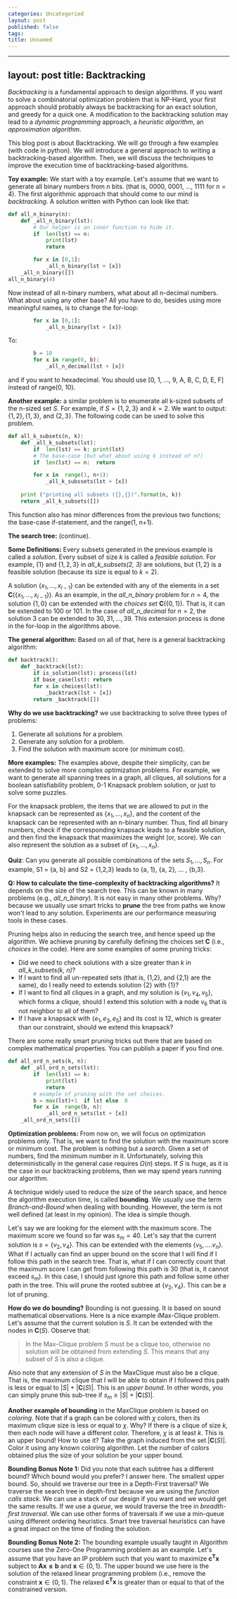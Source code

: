 ```yaml
---
categories: Uncategoried
layout: post
published: false
tags: 
title: Unnamed
---
```

---
layout: post
title: Backtracking 
---

*Backtracking* is a fundamental approach to design algorithms.  If you want to solve a combinatorial optimization problem that is NP-Hard, your first approach should probably always be backtracking for an exact solution, and greedy for a quick one. A modification to the backtracking solution may lead to a _dynamic programming_ approach, a _heuristic algorithm_,  an _approximation algorithm_.  

This blog post is about Backtracking. We will go through a few examples  (with code in python). We will introduce a general approach to writing a backtracking-based algorithm. Then, we will discuss the techniques to improve the execution time of backtracking-based algorithms.


**Toy example:** We start with a toy example. Let's assume that we want to generate all binary numbers from $n$ bits. (that is, 0000, 0001, $\dots$, 1111 for $n=4$).  The first algorithmic approach that should come to our mind is *backtracking*.  A solution written with Python can look like that: 

```python 
def all_n_binary(n):
	def _all_n_binary(lst):
		# Our helper is an inner function to hide it. 
		if  len(lst) == n:
			print(lst)
			return

		for x in [0,1]:
			_all_n_binary(lst + [x])
	_all_n_binary([])
all_n_binary(4) 
```   

Now instead of all n-binary numbers, what about all n-decimal numbers. What about using any other base? All you have to do, besides using more meaningful names, is to change the for-loop: 
```python
		for x in [0,1]:
			_all_n_binary(lst + [x])
```
To: 
```python
		b = 10
		for x in range(0, b): 
			_all_n_decimal(lst + [x])
```

and if you want to hexadecimal. You should use [0, 1, $\dots$, 9, A, B, C, D, E, F] instead of range(0, 10). 

**Another example:** a similar problem is to enumerate all k-sized subsets of the n-sized set $S$. For example, if $S = \{1,2,3\}$ and $k=2$. We want to output:     $\{1,2\}, \{1,3\},$ and $\{2,3\}$.  The following code can be used to solve this problem.  
```python 
def all_k_subsets(n, k):
	def _all_k_subsets(lst):
		if  len(lst) == k: print(lst)
		# The base-case (but what about using k instead of n?)  
		if  len(lst) == n: 	return			

		for x in  range(1, n+1):
			_all_k_subssets(lst + [x])
	
	print ("printing all subsets ({},{})".format(n, k))
	return _all_k_subsets([])
```

This function also has minor differences from the previous two functions; the base-case if-statement, and the range(1, n+1). 

**The search tree:** (continue). 

**Some Definitions:** Every subsets generated in the previous example is called a *solution*. Every subset of size $k$ is called a *feasible solution*. For example, $\{1\}$ and $\{1,2,3\}$ in _all_k_subsets(2, 3)_ are solutions, but $\{1, 2\}$ is a feasible solution (because its size is equal to $k=2$).   

A solution $\{x_1, \dots, x_{l-1}\}$ can be extended with any of the elements in a set $\mathbf{C}(\{x_1, \dots, x_{l-1}\})$.  As an example, in the _all_n_binary_ problem for $n = 4$, the solution $\{1, 0\}$ can be extended with the *choices set* $\mathbf{C}(\{0, 1\})$. That is, it can be extended to 100 or 101. In the case of _all_n_decimal_ for $n=2$, the solution 3 can be extended to $30, 31, \dots, 39$.  This extension process is done in the for-loop in the algorithms above.  

**The general algorithm:** Based on all of that, here is a general backtracking algorithm: 
```python 
def backtrack():	
	def _backtrack(lst):
		if is_solution(lst): process(lst)	
		if base_case(lst): return
		for x in choices(lst):
			_backtrack(lst + [x])
		return _backtrack([])
``` 

**Why do we use backtracking?** we use backtracking to solve three types of problems: 
 1. Generate all solutions for a problem. 
 2. Generate any solution for a problem. 
 3. Find the solution with maximum score (or minimum cost). 

**More examples:** The examples above, despite their simplicity, can be extended to solve more complex optimization problems. For example, we want to generate all spanning trees in a graph, all cliques, all solutions for a boolean satisfiability problem, 0-1 Knapsack problem solution, or just to solve some puzzles.

For the knapsack problem, the items that we are allowed to put in the knapsack can be represented as $\{x_1, \dots, x_n\}$, and the content of the knapsack can be represented with an n-binary number.  Thus, find all binary numbers, check if the corresponding knapsack leads to a feasible solution, and then find the knapsack that maximizes the weight (or, score).  We can also represent the solution as a subset of $\{x_1, \dots, x_n\}$. 

**Quiz**: Can you generate all possible combinations of the sets $S_1, \dots, S_n$. For example, S1 = \{a, b\} and S2 = {1,2,3} leads to {a, 1}, {a, 2}, ... , {b,3}.  


**Q: How to calculate the time-complexity of backtracking algorithms?** It depends on the size of the search tree. This can be known in many problems (e.g., _all_n_binary_). It is not easy in many other problems. Why? because we usually use smart tricks to **prune** the tree from paths we know won't lead to any solution.  Experiments are our performance measuring tools in these cases. 

Pruning helps also in reducing the search tree, and hence speed up the algorithm.  We achieve pruning by carefully defining the choices set $\mathbf{C}$ (i.e., _choices_ in the code).  Here are some examples of some pruning tricks: 

 - Did we need to check solutions with a size greater than $k$   in _all_k_subsets(k, n)_? 
 - If I want to find all un-repeated sets (that is, {1,2}, and {2,1} are the same), do I really need to extends solution {2} with {1}? 
 - If I want to find all cliques in a graph, and my solution is $\{v_1, v_4, v_5\}$, which forms a clique, should I extend this solution with a node $v_6$ that is not neighbor to all of them? 
 - If I have a knapsack with $\{e_1, e_3, e_5\}$ and its cost is 12, which is greater than our constraint, should we extend this knapsack?  

There are some really smart pruning tricks out there that are based on complex mathematical properties. You can publish a paper if you find one. 

```python 
def all_ord_n_sets(k, n):
	def _all_ord_n_sets(lst): 
		if  len(lst) == k: 
			print(lst)
			return
		# example of pruning with the set choices. 	
		b = max(lst)+1  if lst else  0
		for x in  range(b, n):
			_all_ord_n_sets(lst + [x])
	_all_ord_n_sets([])
``` 

**Optimization problems:** From now on, we will focus on optimization problems only.  That is, we want to find the solution with the maximum score or minimum cost. The problem is nothing but a _search_. Given a set of numbers, find the minimum number in it. Unfortunately, solving this deterministically in the general case requires $\Omega(n)$ steps. If $S$ is huge, as it is the case in our backtracking problems, then we may spend years running our algorithm. 

A technique widely used to reduce the size of the search space, and hence the algorithm execution time, is called **bounding**.  We usually use the term *Branch-and-Bound* when dealing with bounding. However, the term is not well defined (at least in my opinion).  The idea is simple though. 

Let's say we are looking for the element with the maximum score. The maximum score we found so far was $s_m = 40$.  Let's say that the current solution is $s = \{v_2, v_4\}$. This can be extended with the elements $\{v_5, \dots. v_n\}$.   What if I actually can find an upper bound on the score that I will find if I follow this path in the search tree. That is, what if I can correctly count that the maximum score I can get from following this path is 30 (that is, it cannot exceed $s_m$). In this case, I should just ignore this path and follow some other path in the tree. This will prune the rooted  subtree at $\{v_2, v_4\}$.  This can be a lot of pruning. 

**How do we do bounding?** Bounding is not guessing. It is based on sound mathematical observations. Here is a nice example iMax-Clique problem.  Let's assume that the current solution is $S$. It can be extended with the nodes in $\mathbf{C}(S)$.  Observe that: 

> In the Max-Clique problem $S$ must be a clique too, otherwise no solution will be obtained from extending $S$.  This means that any subset of $S$ is also a clique. 

Also note that any extension of $S$ in the MaxClique must also be a clique.  That is, the maximum clique that  I will be able to obtain if I followed this path is less or equal to $|S|$ + $|\mathbf{C}(S)|$.  This is an _upper bound_.  In other words, you can simply prune this sub-tree if $s_m \ge |S|$ + $|\mathbf{C}(S)|$.

**Another example of bounding** in the MaxClique problem is based on _coloring_.  Note that if a graph can be colored with $\chi$ colors, then its maximum clique size is less or equal to $\chi$. Why? If there is a clique of size $k$, then each node will have a different color. Therefore, $\chi$ is at least $k$.  This is an upper bound!  How to use it? Take the graph induced  from the set  $|\mathbf{C}(S)|$. Color it using any known coloring algorithm. Let the number of colors obtained plus the size of your solution be your upper bound.  

**Bounding Bonus Note 1:** Did you note that each subtree has a different bound? Which bound would you prefer? I answer here. The smallest upper bound.  So, should we traverse our tree in a Depth-First traversal?  We traverse the search tree in depth-first because we are using the _function calls stack_. We can use a stack of our design if you want and we would get the same results.  If we use a _queue_, we would traverse the tree in _breadth-first traversal_. We can use other forms of traversals if we use a min-queue using different ordering heuristics.  Smart tree traversal heuristics can have a great impact on the time of finding the solution.


**Bounding Bonus Note 2:** The bounding example usually taught in Algorithm courses use the Zero-One Programming problem as an example. Let's assume that you have an IP problem such that you want to maximize  $\mathbf{c^Tx}$ subject to $\mathbf{Ax \le b}$  and $\mathbf{x} \in \{0, 1\}$. The upper bound we use here is the solution of the relaxed linear programming problem (i.e., remove the constraint $\mathbf{x} \in \{0, 1\}$.  The relaxed $\mathbf{c^Tx}$ is greater than or equal to that of the constrained version. 







